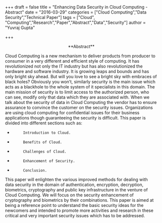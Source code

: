 +++
draft = false
title = "Enhancing Data Security in Cloud Computing - Abstract"
date = "2016-03-29"
categories = ["Cloud Computing","Data Security","Technical Paper"]
tags = ["Cloud", "Computing","Research","Paper","Abstract","Data","Security"]
author = "Yuvraj Gupta"

+++
<center>
**Abstract**
</center>

Cloud Computing is a new mechanism to deliver products from producer to consumer in a very different and efficient style of computing. It has revolutionized not only the IT industry but has also revolutionized the hardware and software industry. It is growing leaps and bounds and has only bright sky ahead. But will you love to see a bright sky with embraces of black holes? Obviously you won’t, similarly security is the main issue which acts as a blackhole to the whole system of it specialists in this domain. The main mission of security is to limit access to the authorized person, who can see, modify only that data which they are associated with. When we talk about the security of data in Cloud Computing the vendor has to ensure assurance to convince the customer on the security issues. Organizations are using cloud computing for confidential issues for their business applications though guaranteeing the security is difficult. This paper is divided into different sections such as:

*          Introduction to Cloud.

*          Benefits of Cloud.

*          Challenges of Cloud.

*          Enhancement of Security.

*          Conclusion.

This paper will enlighten the various improved methods for dealing with data security in the domain of authentication, encryption, decryption, biometrics, cryptography and public key infrastructure in the venture of Cloud Computing. We will focus on the security enhancement of cryptography and biometrics by their combinations. This paper is aimed at being a reference point to understand the basic security ideas for the newcomers and intended to promote more activities and research in these critical and very important security issues which has to be addressed.

